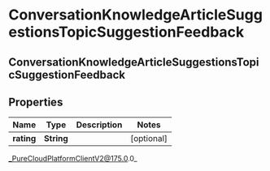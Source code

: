 # ConversationKnowledgeArticleSuggestionsTopicSuggestionFeedback

## ConversationKnowledgeArticleSuggestionsTopicSuggestionFeedback

## Properties

|Name | Type | Description | Notes|
|------------ | ------------- | ------------- | -------------|
| **rating** | **String** |  | [optional] |



_PureCloudPlatformClientV2@175.0.0_
